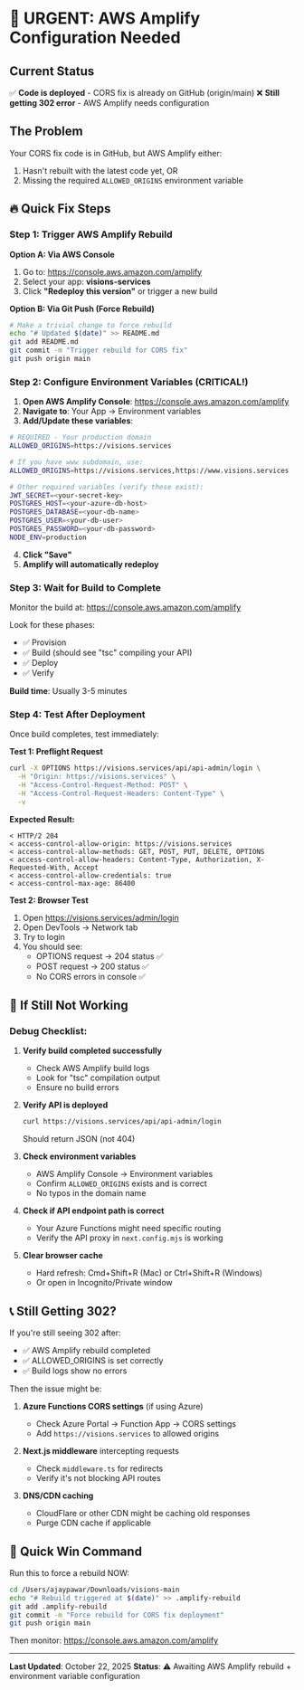 # 🚨 URGENT: AWS Amplify Configuration Needed

## Current Status

✅ **Code is deployed** - CORS fix is already on GitHub (origin/main)
❌ **Still getting 302 error** - AWS Amplify needs configuration

## The Problem

Your CORS fix code is in GitHub, but AWS Amplify either:
1. Hasn't rebuilt with the latest code yet, OR
2. Missing the required `ALLOWED_ORIGINS` environment variable

## 🔥 Quick Fix Steps

### Step 1: Trigger AWS Amplify Rebuild

**Option A: Via AWS Console**
1. Go to: https://console.aws.amazon.com/amplify
2. Select your app: **visions-services**
3. Click **"Redeploy this version"** or trigger a new build

**Option B: Via Git Push (Force Rebuild)**
```bash
# Make a trivial change to force rebuild
echo "# Updated $(date)" >> README.md
git add README.md
git commit -m "Trigger rebuild for CORS fix"
git push origin main
```

### Step 2: Configure Environment Variables (CRITICAL!)

1. **Open AWS Amplify Console**: https://console.aws.amazon.com/amplify
2. **Navigate to**: Your App → Environment variables
3. **Add/Update these variables**:

```bash
# REQUIRED - Your production domain
ALLOWED_ORIGINS=https://visions.services

# If you have www subdomain, use:
ALLOWED_ORIGINS=https://visions.services,https://www.visions.services

# Other required variables (verify these exist):
JWT_SECRET=<your-secret-key>
POSTGRES_HOST=<your-azure-db-host>
POSTGRES_DATABASE=<your-db-name>
POSTGRES_USER=<your-db-user>
POSTGRES_PASSWORD=<your-db-password>
NODE_ENV=production
```

4. **Click "Save"**
5. **Amplify will automatically redeploy**

### Step 3: Wait for Build to Complete

Monitor the build at: https://console.aws.amazon.com/amplify

Look for these phases:
- ✅ Provision
- ✅ Build (should see "tsc" compiling your API)
- ✅ Deploy
- ✅ Verify

**Build time**: Usually 3-5 minutes

### Step 4: Test After Deployment

Once build completes, test immediately:

**Test 1: Preflight Request**
```bash
curl -X OPTIONS https://visions.services/api/api-admin/login \
  -H "Origin: https://visions.services" \
  -H "Access-Control-Request-Method: POST" \
  -H "Access-Control-Request-Headers: Content-Type" \
  -v
```

**Expected Result:**
```
< HTTP/2 204 
< access-control-allow-origin: https://visions.services
< access-control-allow-methods: GET, POST, PUT, DELETE, OPTIONS
< access-control-allow-headers: Content-Type, Authorization, X-Requested-With, Accept
< access-control-allow-credentials: true
< access-control-max-age: 86400
```

**Test 2: Browser Test**
1. Open https://visions.services/admin/login
2. Open DevTools → Network tab
3. Try to login
4. You should see:
   - OPTIONS request → 204 status ✅
   - POST request → 200 status ✅
   - No CORS errors in console ✅

## 🐛 If Still Not Working

### Debug Checklist:

1. **Verify build completed successfully**
   - Check AWS Amplify build logs
   - Look for "tsc" compilation output
   - Ensure no build errors

2. **Verify API is deployed**
   ```bash
   curl https://visions.services/api/api-admin/login
   ```
   Should return JSON (not 404)

3. **Check environment variables**
   - AWS Amplify Console → Environment variables
   - Confirm `ALLOWED_ORIGINS` exists and is correct
   - No typos in the domain name

4. **Check if API endpoint path is correct**
   - Your Azure Functions might need specific routing
   - Verify the API proxy in `next.config.mjs` is working

5. **Clear browser cache**
   - Hard refresh: Cmd+Shift+R (Mac) or Ctrl+Shift+R (Windows)
   - Or open in Incognito/Private window

## 📞 Still Getting 302?

If you're still seeing 302 after:
- ✅ AWS Amplify rebuild completed
- ✅ ALLOWED_ORIGINS is set correctly
- ✅ Build logs show no errors

Then the issue might be:

1. **Azure Functions CORS settings** (if using Azure)
   - Check Azure Portal → Function App → CORS settings
   - Add `https://visions.services` to allowed origins

2. **Next.js middleware** intercepting requests
   - Check `middleware.ts` for redirects
   - Verify it's not blocking API routes

3. **DNS/CDN caching**
   - CloudFlare or other CDN might be caching old responses
   - Purge CDN cache if applicable

## 🎯 Quick Win Command

Run this to force a rebuild NOW:

```bash
cd /Users/ajaypawar/Downloads/visions-main
echo "# Rebuild triggered at $(date)" >> .amplify-rebuild
git add .amplify-rebuild
git commit -m "Force rebuild for CORS fix deployment"
git push origin main
```

Then monitor: https://console.aws.amazon.com/amplify

---

**Last Updated**: October 22, 2025
**Status**: ⚠️ Awaiting AWS Amplify rebuild + environment variable configuration
